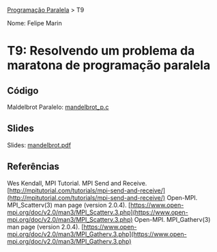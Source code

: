[Programação Paralela](https://github.com/Felipe-Marin/elc139-2018a) > T9

Nome: Felipe Marin

# T9: Resolvendo um problema da maratona de programação paralela

## Código

Maldelbrot Paralelo: [mandelbrot_p.c](./mandelbrot_paralelo/mandelbrot_p.c)

## Slides

Slides: [mandelbrot.pdf](./mandelbrot.pdf)


## Referências
Wes Kendall, MPI Tutorial. MPI Send and Receive. [http://mpitutorial.com/tutorials/mpi-send-and-receive/](http://mpitutorial.com/tutorials/mpi-send-and-receive/) 
Open-MPI. MPI_Scatterv(3) man page (version 2.0.4). [https://www.open-mpi.org/doc/v2.0/man3/MPI_Scatterv.3.php](https://www.open-mpi.org/doc/v2.0/man3/MPI_Scatterv.3.php)
Open-MPI. MPI_Gatherv(3) man page (version 2.0.4). [https://www.open-mpi.org/doc/v2.0/man3/MPI_Gatherv.3.php](https://www.open-mpi.org/doc/v2.0/man3/MPI_Gatherv.3.php)
